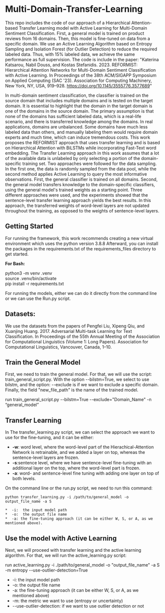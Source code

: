 # Multi-Domain-Transfer-Learning

This repo includes the code of our approach of a Hierarchical Attention-based Transfer Learning model with Active Learning for Multi-Domain Sentiment Classification. First, a general model is trained on product reviews from 16 domains. Then, this model is fine-tuned on data from a specific domain. We use an Active Learning Algorithm based on Entropy Sampling and Isolation Forest (for Outlier Detection) to reduce the required labeled data. Thus, with 15% labeled data, we achieve the same performance as full supervision. The code is include in the paper: 
"Katerina Katsarou, Nabil Douss, and Kostas Stefanidis. 2023. REFORMIST: Hierarchical Attention Networks for Multi-Domain Sentiment Classification with Active Learning. In Proceedings of the 38th ACM/SIGAPP Symposium on Applied Computing (SAC '23). Association for Computing Machinery, New York, NY, USA, 919–928. https://doi.org/10.1145/3555776.3577689"

In multi-domain sentiment classification, the classifier is trained on the source domain that includes multiple domains and is tested on the target domain. It is essential to highlight that the domain in the target domain is one of the domains in the source domain. The primary assumption is that none of the domains has sufficient labeled data, which is a real-life scenario, and there is transferred knowledge among the domains. In real applications, domains are unbalanced. Some domains have much less labeled data than others, and manually labeling them would require domain experts and much time, which can induce tremendous costs. This work proposes the REFORMIST approach that uses transfer learning and is based on Hierarchical Attention with BiLSTMs while incorporating Fast-Text word embedding. The Transfer Learning approach in this work assumes that a lot of the available data is unlabeled by only selecting a portion of the domain-specific training set. Two approaches were followed for the data sampling. In the first one, the data is randomly sampled from the data pool, while the second method applies Active Learning to query the most informative observations. First, the general classifier is trained on all domains. Second, the general model transfers knowledge to the domain-specific classifiers, using the general model's trained weights as a starting point. Three different approaches were used, and the experiments showed that the sentence-level transfer learning approach yields the best results. In this approach, the transferred weights of word-level layers are not updated throughout the training, as opposed to the weights of sentence-level layers.
## Getting Started
For running the framework, this work recommends creating a new virtual environment which uses the python version 3.8.8
Afterward, you can install the packages in the requirements.txt of the requirements_files directory to get started.

**For Bash:**  

python3 -m venv .venv  
source .venv/bin/activate  
pip install -r requirements.txt

For running the models, either we can do it directly from the command line or we can use the Run.py script.

## **Datasets:**

We use the datasets from the papers of Pengfei Liu, Xipeng Qiu, and Xuanjing Huang. 2017. Adversarial Multi-task Learning for Text Classification. In Proceedings of the 55th Annual Meeting of the Association for Computational Linguistics (Volume 1: Long Papers). Association for Computational Linguistics, Vancouver, Canada, 1–10.

## **Train the General Model**

First, we need to train the general model. For that, we will use the script: train_general_script.py. With the option --bilstm=True, we select to use bilstm, and the option: --exclude is if we want to exclude a specific domain. Finally, the field "new_file_path" is the name of the trained model.

run train_general_script.py --bilstm=True --exclude="Domain_Name" -n “general_model”

## **Transfer Learning**

In The transfer_learning.py script, we can select the approach we want to use for the fine-tuning, and it can be either:
-  **-w**: word level,  where the word-level part of the Hierachical-Attention Network is retrainable, and we added a layer on top, whereas the sentence-level layers are frozen.
-  **-s**:sentence level, where we have sentence-level fine-tuning with an additional layer on the top, where the word-level part is frozen.
-  **-a**: word- and sentence-level fine tuning with adding one layer on top of both levels.
   
On the command line or the run.py script, we need to run this command:

    python transfer_learning.py -i /path/to/general_model -o output_file_name -a S

    *  -i:  the input model path
    *  -o:  the output file name
    *  -a: the fine-tuning approach (it can be either W, S, or A, as we mentioned above).



## **Use the model with Active Learning**

Next, we will proceed with transfer learning and the active learning algorithm. For that, we will run the active_learning.py script:


run active_learning.py -i ./path/to/general_model -o \"output_file_name\" -a S -m entropy --use-outlier-detection=True

   *  -i:  the input model path
   *  -o:  the output file name
   * -a: the fine-tuning approach (it can be either W, S, or A, as we mentioned above)
   * -m: the metric we want to use (entropy or uncertainty)
   * --use-outlier-detection: if we want to use outlier detection or not 
     
